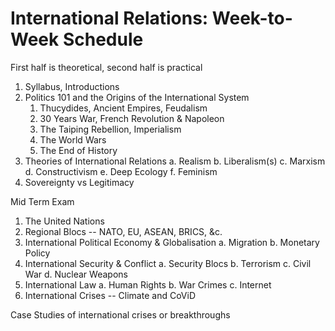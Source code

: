 # International Relations: Week-to-Week Schedule

First half is theoretical, second half is practical

1. Syllabus, Introductions
2. Politics 101 and the Origins of the International System
    1. Thucydides, Ancient Empires, Feudalism
    2. 30 Years War, French Revolution \& Napoleon
    3. The Taiping Rebellion, Imperialism
    4. The World Wars
    5. The End of History
3. Theories of International Relations
    a. Realism
    b. Liberalism(s)
    c. Marxism
    d. Constructivism
    e. Deep Ecology
    f. Feminism
4. Sovereignty vs Legitimacy 

Mid Term Exam

1. The United Nations
2. Regional Blocs -- NATO, EU, ASEAN, BRICS, \&c.
3. International Political Economy \& Globalisation
    a. Migration
    b. Monetary Policy
4. International Security \& Conflict
    a. Security Blocs
    b. Terrorism
    c. Civil War
    d. Nuclear Weapons
5. International Law
    a. Human Rights
    b. War Crimes
    c. Internet
6. International Crises -- Climate and CoViD

Case Studies of international crises or breakthroughs
